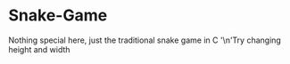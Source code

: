 # Snake-Game
Nothing special here,
 just the traditional snake game in C
'\n'Try changing height and width
